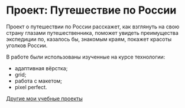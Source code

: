 # Проект: Путешествие по России #

Проект о путешествии по России расскажет, как взглянуть на свою страну глазами путешественника, поможет увидеть преимущества экспедиции по, казалось бы, знакомым краям, покажет красоты уголков России.

В работе были использованы изученные на курсе технологии:

* адаптивная вёрстка;
* grid;
* работа с макетом;
* pixel perfect.

[Другие мои учебные проекты](https://github.com/Kush-Mash?tab=repositories)

